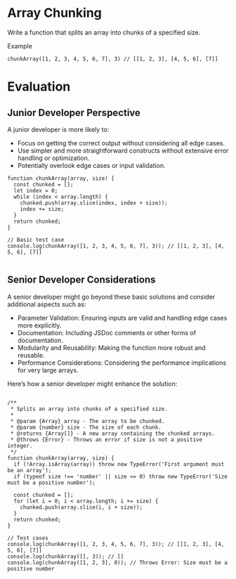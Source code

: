 # Array Chunking

Write a function that splits an array into chunks of a specified size.

Example

```
chunkArray([1, 2, 3, 4, 5, 6, 7], 3) // [[1, 2, 3], [4, 5, 6], [7]]
```

# Evaluation

## Junior Developer Perspective

A junior developer is more likely to:

- Focus on getting the correct output without considering all edge cases.
- Use simpler and more straightforward constructs without extensive error handling or optimization.
- Potentially overlook edge cases or input validation.

```
function chunkArray(array, size) {
  const chunked = [];
  let index = 0;
  while (index < array.length) {
    chunked.push(array.slice(index, index + size));
    index += size;
  }
  return chunked;
}

// Basic test case
console.log(chunkArray([1, 2, 3, 4, 5, 6, 7], 3)); // [[1, 2, 3], [4, 5, 6], [7]]


```

## Senior Developer Considerations

A senior developer might go beyond these basic solutions and consider additional aspects such as:

- Parameter Validation: Ensuring inputs are valid and handling edge cases more explicitly.
- Documentation: Including JSDoc comments or other forms of documentation.
- Modularity and Reusability: Making the function more robust and reusable.
- Performance Considerations: Considering the performance implications for very large arrays.

Here’s how a senior developer might enhance the solution:

```

/**
 * Splits an array into chunks of a specified size.
 *
 * @param {Array} array - The array to be chunked.
 * @param {number} size - The size of each chunk.
 * @returns {Array[]} - A new array containing the chunked arrays.
 * @throws {Error} - Throws an error if size is not a positive integer.
 */
function chunkArray(array, size) {
  if (!Array.isArray(array)) throw new TypeError('First argument must be an array');
  if (typeof size !== 'number' || size <= 0) throw new TypeError('Size must be a positive number');

  const chunked = [];
  for (let i = 0; i < array.length; i += size) {
    chunked.push(array.slice(i, i + size));
  }
  return chunked;
}

// Test cases
console.log(chunkArray([1, 2, 3, 4, 5, 6, 7], 3)); // [[1, 2, 3], [4, 5, 6], [7]]
console.log(chunkArray([], 3)); // []
console.log(chunkArray([1, 2, 3], 0)); // Throws Error: Size must be a positive number

```
